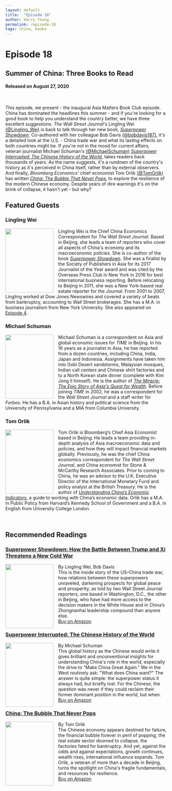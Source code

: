 ```yaml
---
layout: default
title:  "Episode 18"
author: Harry Yeung
permalink: /episode-18
tags: China, books
---
```


# Episode 18
## Summer of China: Three Books to Read
#### Released on August 27, 2020

<div id="buzzsprout-player-5177908"></div>
<script src="https://www.buzzsprout.com/699187/5177908-summer-of-china-three-books-to-read.js?container_id=buzzsprout-player-5177908&player=small" type="text/javascript" charset="utf-8"></script>
<br>

This episode, we present - the inaugural Asia Matters Book Club episode. China has dominated the headlines this summer - and if you're looking for a good book to help you understand the country better, we have three excellent suggestions. *The Wall Street Journal*'s Lingling Wei [(@Lingling_Wei)](https://twitter.com/Lingling_Wei) is back to talk through her new book, [*Superpower Showdown*](https://www.amazon.com/gp/product/0062953052/ref=as_li_tl?ie=UTF8&camp=1789&creative=9325&creativeASIN=0062953052&linkCode=as2&tag=asiamatterspo-20&linkId=a796c3339a616963cea9aee0778839b3). Co-authored with her colleague Bob Davis [(@bobdavis187)](https://twitter.com/bobdavis187), it's a detailed look at the U.S. - China trade war and what its lasting effects on both countries might be. If you're not in the mood for current affairs, veteran journalist Michael Schuman's [(@MichaelSchuman)](https://twitter.com/MichaelSchuman) [*Superpower Interrupted: The Chinese History of the World*](https://www.amazon.com/gp/product/1541788346/ref=as_li_tl?ie=UTF8&camp=1789&creative=9325&creativeASIN=1541788346&linkCode=as2&tag=asiamatterspo-20&linkId=4901c6450e578b3c1808cfedd39da62a), takes readers back thousands of years. As the name suggests, it's a rundown of the country's history as it's perceived in China itself, rather than by external observers. And finally, *Bloomberg Economics*' chief economist Tom Orlik [(@TomOrlik)](https://twitter.com/TomOrlik) has written [*China: The Bubble That Never Pops*](https://www.amazon.com/gp/product/0190877405/ref=as_li_tl?ie=UTF8&camp=1789&creative=9325&creativeASIN=0190877405&linkCode=as2&tag=asiamatterspo-20&linkId=3df82debc0bbdd1c6b153b7f4e9d3c20), to explore the resilience of the modern Chinese economy. Despite years of dire warnings it's on the brink of collapse, it hasn't yet - but why?

## Featured Guests

### Lingling Wei

<img src="https://user-images.githubusercontent.com/67763587/89766872-b3dca280-daad-11ea-8b81-1f6cfd3214ea.png"
  style="width:150px;height:200px;margin-right:15px;"
  align="left" />
  <p>Lingling Wei is the Chief China Economics Correspondent for <i>The Wall Street Journal</i>. Based in Beijing, she leads a team of reporters who cover all aspects of China's economy and its macroeconomic policies. She is co-author of the book <a href="https://www.amazon.com/gp/product/0062953052/ref=as_li_tl?ie=UTF8&camp=1789&creative=9325&creativeASIN=0062953052&linkCode=as2&tag=asiamatterspo-20&linkId=e78ad55f4cae7054b933a7a8f2d6533f"><i>Superpower Showdown</i></a>. She was a finalist by the Society of Publishers in Asia for its 2017 Journalist of the Year award and was cited by the Overseas Press Club in New York in 2016 for best international business reporting. Before relocating to Beijing in 2011, she was a New York-based real estate reporter for the <i>Journal</i>. From 2001 to 2007, Lingling worked at Dow Jones Newswires and covered a variety of beats from bankruptcy, accounting to Wall Street brokerages. She has a M.A. in business journalism from New York University. She also appeared on <a href="/episode-4">Episode 4</a>.</p>

### Michael Schuman

<img src="https://user-images.githubusercontent.com/67763587/91498710-205ced00-e875-11ea-8652-38eb54582cc9.png"
  style="width:150px;height:200px;margin-right:15px;"
  align="left" />
  <p>Michael Schuman is a correspondent on Asia and global economic issues for <i>TIME</i> in Beijing. In his 16 years as a journalist in Asia, he has reported from a dozen countries, including China, India, Japan and Indonesia. Assignments have taken him into Gobi Desert sandstorms, Malaysian mosques, Indian call centers and Chinese shirt factories and to a North Korean state dinner (complete with Kim Jong Il himself). He is the author of <a href="https://www.amazon.com/gp/product/0061346691/ref=as_li_tl?ie=UTF8&camp=1789&creative=9325&creativeASIN=0061346691&linkCode=as2&tag=asiamatterspo-20&linkId=05cb34be63c321f0efb3865be6e34b74"><i>The Miracle: The Epic Story of Asia's Quest for Wealth</i></a>. Before joining <i>TIME</i> in 2002, he was a correspondent for the <i>Wall Street Journal</i> and a staff writer for <i>Forbes</i>. He has a B.A. in Asian history and political science from the University of Pennsylvania and a MIA from Columbia University.</p>

### Tom Orlik

<img src="https://user-images.githubusercontent.com/67763587/95255591-7c9d2000-07d6-11eb-9b81-7c35378d6c38.png"
  style="width:150px;height:200px;margin-right:15px;"
  align="left" />
  <p>Tom Orlik is Bloomberg’s Chief Asia Economist based in Beijing. He leads a team providing in-depth analysis of Asia macroeconomic data and policies, and how they will impact financial markets globally. Previously, he was the chief China economics correspondent for <i>The Wall Street Journal</i>, and China economist for Stone & McCarthy Research Associates. Prior to coming to China, he was an advisor to the U.K. Executive Director of the International Monetary Fund and policy analyst at the British Treasury. He is the author of <a href="https://www.amazon.com/gp/product/0134211537/ref=as_li_tl?ie=UTF8&camp=1789&creative=9325&creativeASIN=0134211537&linkCode=as2&tag=asiamatterspo-20&linkId=adea12e55c8246b6aac4cac8520c8490"><i>Understanding China’s Economic Indicators</i></a>, a guide to working with China’s economic data. Orlik has a M.A. in Public Policy from Harvard’s Kennedy School of Government and a B.A. in English from University College London.</p>

<br>

## Recommended Readings

### [Superpower Showdown: How the Battle Between Trump and Xi Threatens a New Cold War](https://www.amazon.com/gp/product/0062953052/ref=as_li_tl?ie=UTF8&camp=1789&creative=9325&creativeASIN=0062953052&linkCode=as2&tag=asiamatterspo-20&linkId=e78ad55f4cae7054b933a7a8f2d6533f)

<img src="https://user-images.githubusercontent.com/67763587/91680612-9a54d680-eb00-11ea-868c-458f14c8864c.png"
  style="width:150px;height:200px;margin-right:15px;"
  align="left" />
  By Lingling Wei, Bob Davis
  <br>This is the inside story of the US–China trade war, how relations between these superpowers  unraveled, darkening prospects for global peace and prosperity, as told by two Wall Street Journal reporters, one based in Washington, D.C., the other in Beijing, who have had more access to the decision makers in the White House and in China’s Zhongnanhai leadership compound than anyone else.
  <br> <a href="https://www.amazon.com/gp/product/0062953052/ref=as_li_tl?ie=UTF8&camp=1789&creative=9325&creativeASIN=0062953052&linkCode=as2&tag=asiamatterspo-20&linkId=e78ad55f4cae7054b933a7a8f2d6533f">Buy on Amazon</a>

### [Superpower Interrupted: The Chinese History of the World](https://www.amazon.com/gp/product/1541788346/ref=as_li_tl?ie=UTF8&camp=1789&creative=9325&creativeASIN=1541788346&linkCode=as2&tag=asiamatterspo-20&linkId=4cc8da8cc9a13b089ef8260dd9ee31fc)

<img src="https://user-images.githubusercontent.com/67763587/91681589-b8700600-eb03-11ea-87d8-a791f5ba1dac.png"
  style="width:150px;height:200px;margin-right:15px;"
  align="left" />
  By Michael Schuman
  <br>This global history as the Chinese would write it gives brilliant and unconventional insights for understanding China's role in the world, especially the drive to "Make China Great Again." We in the West routinely ask: "What does China want?" The answer is quite simple: the superpower status it always had, but briefly lost. For the Chinese, the question was never if they could reclaim their former dominant position in the world, but when.
  <br> <a href="https://www.amazon.com/gp/product/1541788346/ref=as_li_tl?ie=UTF8&camp=1789&creative=9325&creativeASIN=1541788346&linkCode=as2&tag=asiamatterspo-20&linkId=4cc8da8cc9a13b089ef8260dd9ee31fc">Buy on Amazon</a>

### [China: The Bubble That Never Pops](https://www.amazon.com/gp/product/0190877405/ref=as_li_tl?ie=UTF8&camp=1789&creative=9325&creativeASIN=0190877405&linkCode=as2&tag=asiamatterspo-20&linkId=3df82debc0bbdd1c6b153b7f4e9d3c20)

<img src="https://user-images.githubusercontent.com/67763587/91681404-32ec5600-eb03-11ea-8235-00c531117b23.png"
  style="width:150px;height:200px;margin-right:15px;"
  align="left" />
  By Tom Orlik
  <br>The Chinese economy appears destined for failure, the financial bubble forever in peril of popping, the real estate sector doomed to collapse, the factories fated for bankruptcy. And yet, against the odds and against expectations, growth continues, wealth rises, international influence expands. Tom Orlik, a veteran of more than a decade in Beijing, turns the spotlight on China's fragile fundamentals, and resources for resilience.
  <br> <a href="https://www.amazon.com/gp/product/0190877405/ref=as_li_tl?ie=UTF8&camp=1789&creative=9325&creativeASIN=0190877405&linkCode=as2&tag=asiamatterspo-20&linkId=3df82debc0bbdd1c6b153b7f4e9d3c20">Buy on Amazon</a>
